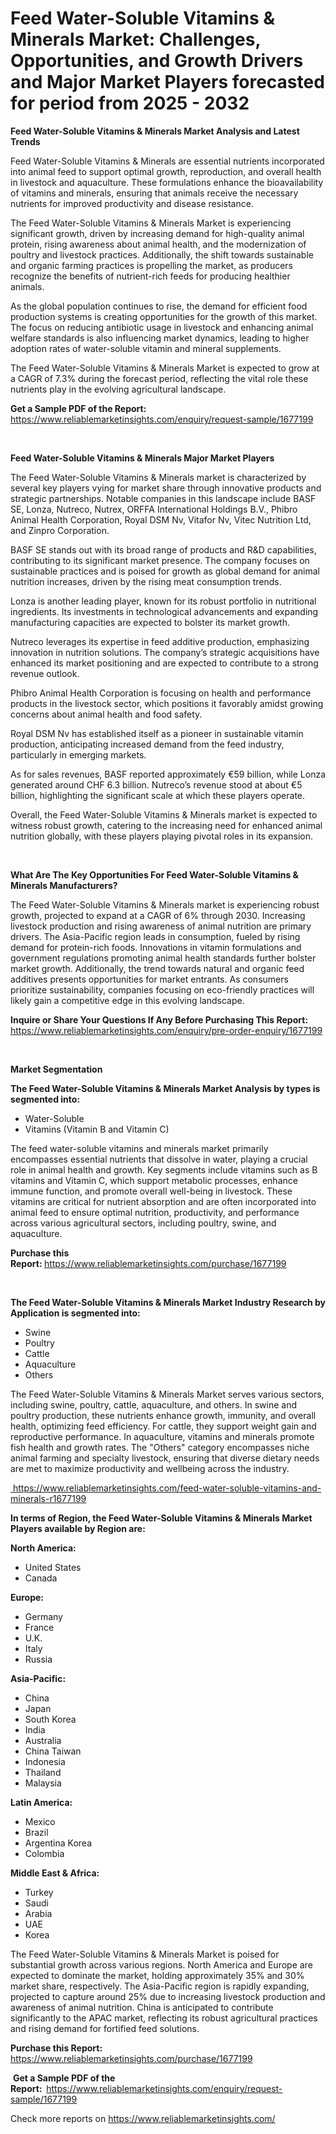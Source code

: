 <p><h1>Feed Water-Soluble Vitamins & Minerals Market: Challenges, Opportunities, and Growth Drivers and Major Market Players forecasted for period from 2025 - 2032</h1></p><p><strong>Feed Water-Soluble Vitamins & Minerals Market Analysis and Latest Trends</strong></p>
<p><p>Feed Water-Soluble Vitamins & Minerals are essential nutrients incorporated into animal feed to support optimal growth, reproduction, and overall health in livestock and aquaculture. These formulations enhance the bioavailability of vitamins and minerals, ensuring that animals receive the necessary nutrients for improved productivity and disease resistance.</p><p>The Feed Water-Soluble Vitamins & Minerals Market is experiencing significant growth, driven by increasing demand for high-quality animal protein, rising awareness about animal health, and the modernization of poultry and livestock practices. Additionally, the shift towards sustainable and organic farming practices is propelling the market, as producers recognize the benefits of nutrient-rich feeds for producing healthier animals.</p><p>As the global population continues to rise, the demand for efficient food production systems is creating opportunities for the growth of this market. The focus on reducing antibiotic usage in livestock and enhancing animal welfare standards is also influencing market dynamics, leading to higher adoption rates of water-soluble vitamin and mineral supplements.</p><p>The Feed Water-Soluble Vitamins & Minerals Market is expected to grow at a CAGR of 7.3% during the forecast period, reflecting the vital role these nutrients play in the evolving agricultural landscape.</p></p>
<p><strong>Get a Sample PDF of the Report:&nbsp;</strong> <a href="https://www.reliablemarketinsights.com/enquiry/request-sample/1677199?utm_campaign=2532&utm_medium=2&utm_source=Github&utm_content=ia&utm_term=24032025&utm_id=feed-water-soluble-vitamins-minerals">https://www.reliablemarketinsights.com/enquiry/request-sample/1677199</a></p>
<p>&nbsp;</p>
<p><strong>Feed Water-Soluble Vitamins & Minerals Major Market Players</strong></p>
<p><p>The Feed Water-Soluble Vitamins & Minerals market is characterized by several key players vying for market share through innovative products and strategic partnerships. Notable companies in this landscape include BASF SE, Lonza, Nutreco, Nutrex, ORFFA International Holdings B.V., Phibro Animal Health Corporation, Royal DSM Nv, Vitafor Nv, Vitec Nutrition Ltd, and Zinpro Corporation.</p><p>BASF SE stands out with its broad range of products and R&D capabilities, contributing to its significant market presence. The company focuses on sustainable practices and is poised for growth as global demand for animal nutrition increases, driven by the rising meat consumption trends.</p><p>Lonza is another leading player, known for its robust portfolio in nutritional ingredients. Its investments in technological advancements and expanding manufacturing capacities are expected to bolster its market growth.</p><p>Nutreco leverages its expertise in feed additive production, emphasizing innovation in nutrition solutions. The company’s strategic acquisitions have enhanced its market positioning and are expected to contribute to a strong revenue outlook.</p><p>Phibro Animal Health Corporation is focusing on health and performance products in the livestock sector, which positions it favorably amidst growing concerns about animal health and food safety. </p><p>Royal DSM Nv has established itself as a pioneer in sustainable vitamin production, anticipating increased demand from the feed industry, particularly in emerging markets.</p><p>As for sales revenues, BASF reported approximately €59 billion, while Lonza generated around CHF 6.3 billion. Nutreco’s revenue stood at about €5 billion, highlighting the significant scale at which these players operate. </p><p>Overall, the Feed Water-Soluble Vitamins & Minerals market is expected to witness robust growth, catering to the increasing need for enhanced animal nutrition globally, with these players playing pivotal roles in its expansion.</p></p>
<p>&nbsp;</p>
<p><strong>What Are The Key Opportunities For Feed Water-Soluble Vitamins & Minerals Manufacturers?</strong></p>
<p><p>The Feed Water-Soluble Vitamins & Minerals market is experiencing robust growth, projected to expand at a CAGR of 6% through 2030. Increasing livestock production and rising awareness of animal nutrition are primary drivers. The Asia-Pacific region leads in consumption, fueled by rising demand for protein-rich foods. Innovations in vitamin formulations and government regulations promoting animal health standards further bolster market growth. Additionally, the trend towards natural and organic feed additives presents opportunities for market entrants. As consumers prioritize sustainability, companies focusing on eco-friendly practices will likely gain a competitive edge in this evolving landscape.</p></p>
<p><strong>Inquire or Share Your Questions If Any Before Purchasing This Report:</strong> <a href="https://www.reliablemarketinsights.com/enquiry/pre-order-enquiry/1677199?utm_campaign=2532&utm_medium=2&utm_source=Github&utm_content=ia&utm_term=24032025&utm_id=feed-water-soluble-vitamins-minerals">https://www.reliablemarketinsights.com/enquiry/pre-order-enquiry/1677199</a></p>
<p>&nbsp;</p>
<p><strong>Market Segmentation</strong></p>
<p><strong>The Feed Water-Soluble Vitamins & Minerals Market Analysis by types is segmented into:</strong></p>
<p><ul><li>Water-Soluble</li><li>Vitamins (Vitamin B and Vitamin C)</li></ul></p>
<p><p>The feed water-soluble vitamins and minerals market primarily encompasses essential nutrients that dissolve in water, playing a crucial role in animal health and growth. Key segments include vitamins such as B vitamins and Vitamin C, which support metabolic processes, enhance immune function, and promote overall well-being in livestock. These vitamins are critical for nutrient absorption and are often incorporated into animal feed to ensure optimal nutrition, productivity, and performance across various agricultural sectors, including poultry, swine, and aquaculture.</p></p>
<p><strong>Purchase this Report:&nbsp;</strong><a href="https://www.reliablemarketinsights.com/purchase/1677199?utm_campaign=2532&utm_medium=2&utm_source=Github&utm_content=ia&utm_term=24032025&utm_id=feed-water-soluble-vitamins-minerals">https://www.reliablemarketinsights.com/purchase/1677199</a></p>
<p>&nbsp;</p>
<p><strong>The Feed Water-Soluble Vitamins & Minerals Market Industry Research by Application is segmented into:</strong></p>
<p><ul><li>Swine</li><li>Poultry</li><li>Cattle</li><li>Aquaculture</li><li>Others</li></ul></p>
<p><p>The Feed Water-Soluble Vitamins & Minerals Market serves various sectors, including swine, poultry, cattle, aquaculture, and others. In swine and poultry production, these nutrients enhance growth, immunity, and overall health, optimizing feed efficiency. For cattle, they support weight gain and reproductive performance. In aquaculture, vitamins and minerals promote fish health and growth rates. The "Others" category encompasses niche animal farming and specialty livestock, ensuring that diverse dietary needs are met to maximize productivity and wellbeing across the industry.</p></p>
<p><a href="https://www.reliablemarketinsights.com/feed-water-soluble-vitamins-and-minerals-r1677199?utm_campaign=2532&utm_medium=2&utm_source=Github&utm_content=ia&utm_term=24032025&utm_id=feed-water-soluble-vitamins-minerals">&nbsp;https://www.reliablemarketinsights.com/feed-water-soluble-vitamins-and-minerals-r1677199</a></p>
<p><strong>In terms of Region, the Feed Water-Soluble Vitamins & Minerals Market Players available by Region are:</strong></p>
<p>
    <p> <strong> North America: </strong>
        <ul>
            <li>United States</li>
            <li>Canada</li>
        </ul>
        </p> 
    <p> <strong> Europe: </strong>
        <ul>
            <li>Germany</li>
            <li>France</li>
            <li>U.K.</li>
            <li>Italy</li>
            <li>Russia</li>
        </ul>
        </p> 
    <p> <strong> Asia-Pacific: </strong>
        <ul>
            <li>China</li>
            <li>Japan</li>
            <li>South Korea</li>
            <li>India</li>
            <li>Australia</li>
            <li>China Taiwan</li>
            <li>Indonesia</li>
            <li>Thailand</li>
            <li>Malaysia</li>
        </ul>
        </p> 
    <p> <strong> Latin America: </strong>
        <ul>
            <li>Mexico</li>
            <li>Brazil</li>
            <li>Argentina Korea</li>
            <li>Colombia</li>
        </ul>
        </p> 
    <p> <strong> Middle East & Africa: </strong>
        <ul>
            <li>Turkey</li>
            <li>Saudi</li>
            <li>Arabia</li>
            <li>UAE</li>
            <li>Korea</li>
        </ul>
    </p>
    </p>
<p><p>The Feed Water-Soluble Vitamins & Minerals Market is poised for substantial growth across various regions. North America and Europe are expected to dominate the market, holding approximately 35% and 30% market share, respectively. The Asia-Pacific region is rapidly expanding, projected to capture around 25% due to increasing livestock production and awareness of animal nutrition. China is anticipated to contribute significantly to the APAC market, reflecting its robust agricultural practices and rising demand for fortified feed solutions.</p></p>
<p><strong>Purchase this Report: </strong><a href="https://www.reliablemarketinsights.com/purchase/1677199?utm_campaign=2532&utm_medium=2&utm_source=Github&utm_content=ia&utm_term=24032025&utm_id=feed-water-soluble-vitamins-minerals">https://www.reliablemarketinsights.com/purchase/1677199</a></p>
<p>&nbsp;<strong>Get a Sample PDF of the Report:&nbsp;&nbsp;</strong><a href="https://www.reliablemarketinsights.com/enquiry/request-sample/1677199?utm_campaign=2532&utm_medium=2&utm_source=Github&utm_content=ia&utm_term=24032025&utm_id=feed-water-soluble-vitamins-minerals">https://www.reliablemarketinsights.com/enquiry/request-sample/1677199</a></p>
<p><strong></strong></p>
<p>Check more reports on <a href="https://www.reliablemarketinsights.com/?utm_campaign=2532&utm_medium=2&utm_source=Github&utm_content=ia&utm_term=24032025&utm_id=feed-water-soluble-vitamins-minerals">https://www.reliablemarketinsights.com/</a></p>